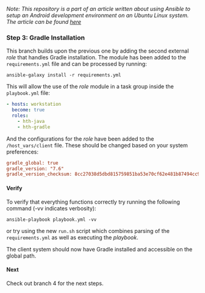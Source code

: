 _Note: This repository is a part of an article written about using Ansible to setup an Android development environment on an Ubuntu Linux system. The article can be found [here](https://hth.is/2023/01/02/android-ansible/#step-3-gradle)_

### Step 3: Gradle Installation

This branch builds upon the previous one by adding the second external _role_ that handles Gradle installation. The module has been added to the `requirements.yml` file and can be processed by running:

```shell
ansible-galaxy install -r requirements.yml
```

This will allow the use of the _role_ module in a task group inside the `playbook.yml` file:

```yml
- hosts: workstation
  become: true
  roles:
    - hth-java
    - hth-gradle
```

And the configurations for the _role_ have been added to the `/host_vars/client` file. These should be changed based on your system preferences:

```ini
gradle_global: true
gradle_version: "7.6"
gradle_version_checksum: 8cc27038d5dbd815759851ba53e70cf62e481b87494cc97cfd97982ada5ba634
```

#### Verify

To verify that everything functions correctly try running the following command (-vv indicates verbosity):

```shell
ansible-playbook playbook.yml -vv
```

or try using the new `run.sh` script which combines parsing of the `requirements.yml` as well as executing the _playbook_.

The client system should now have Gradle installed and accessible on the global path.

#### Next

Check out branch 4 for the next steps.
